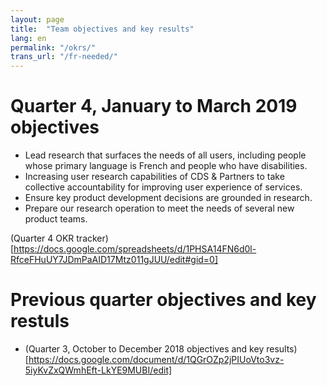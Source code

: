 ```yaml
---
layout: page
title:  "Team objectives and key results"
lang: en
permalink: "/okrs/"
trans_url: "/fr-needed/"
---
```


# Quarter 4, January to March 2019 objectives

* Lead research that surfaces the needs of all users, including people whose primary language is French and people who have disabilities.
* Increasing user research capabilities of CDS & Partners to take collective accountability for improving user experience of services.
* Ensure key product development decisions are grounded in research.
* Prepare our research operation to meet the needs of several new product teams.

(Quarter 4 OKR tracker)[https://docs.google.com/spreadsheets/d/1PHSA14FN6d0l-RfceFHuUY7JDmPaAID17Mtz011gJUU/edit#gid=0]

# Previous quarter objectives and key restuls

* (Quarter 3, October to December 2018 objectives and key results)[https://docs.google.com/document/d/1QGrOZp2jPIUoVto3vz-5iyKvZxQWmhEft-LkYE9MUBI/edit]